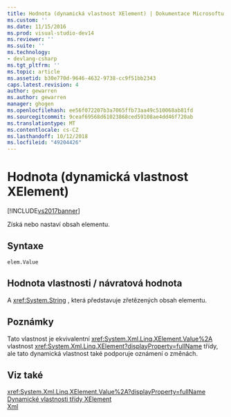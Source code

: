 ```yaml
---
title: Hodnota (dynamická vlastnost XElement) | Dokumentace Microsoftu
ms.custom: ''
ms.date: 11/15/2016
ms.prod: visual-studio-dev14
ms.reviewer: ''
ms.suite: ''
ms.technology:
- devlang-csharp
ms.tgt_pltfrm: ''
ms.topic: article
ms.assetid: b30e770d-9646-4632-9738-cc9f51bb2343
caps.latest.revision: 4
author: gewarren
ms.author: gewarren
manager: ghogen
ms.openlocfilehash: ee56f072207b3a7065ffb73aa49c510068ab81fd
ms.sourcegitcommit: 9ceaf69568d61023868ced59108ae4dd46f720ab
ms.translationtype: MT
ms.contentlocale: cs-CZ
ms.lasthandoff: 10/12/2018
ms.locfileid: "49204426"
---
```

# <a name="value-xelement-dynamic-property"></a>Hodnota (dynamická vlastnost XElement)
[!INCLUDE[vs2017banner](../includes/vs2017banner.md)]

Získá nebo nastaví obsah elementu.  
  
## <a name="syntax"></a>Syntaxe  
  
```  
elem.Value  
```  
  
## <a name="property-valuereturn-value"></a>Hodnota vlastnosti / návratová hodnota  
 A <xref:System.String> , která představuje zřetězených obsah elementu.  
  
## <a name="remarks"></a>Poznámky  
 Tato vlastnost je ekvivalentní <xref:System.Xml.Linq.XElement.Value%2A> vlastnost <xref:System.Xml.Linq.XElement?displayProperty=fullName> třídy, ale tato dynamická vlastnost také podporuje oznámení o změnách.  
  
## <a name="see-also"></a>Viz také  
 <xref:System.Xml.Linq.XElement.Value%2A?displayProperty=fullName>   
 [Dynamické vlastnosti třídy XElement](../designers/xelement-class-dynamic-properties.md)   
 [Xml](../designers/xml-xelement-dynamic-property.md)



